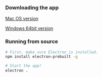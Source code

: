 ### Downloading the app

[Mac OS version](https://www.dropbox.com/s/c226dqqymphgdbe/Hash%20Generator.zip?dl=0)

[Windows 64bit version](https://www.dropbox.com/s/zwb3ahfuh3xipw8/Hash%20Generator%20-%20Win64.zip?dl=0)

### Running from source

```sh
# First, make sure Electron is installed.
npm install electron-prebuilt -g

# Start the app!
electron .
```
